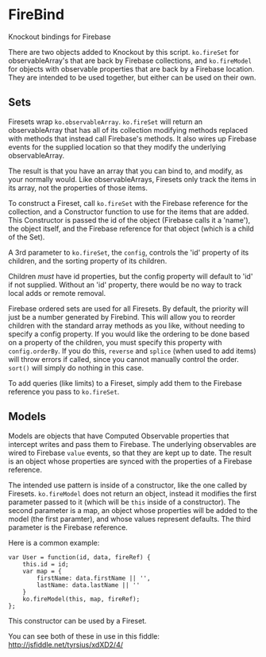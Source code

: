 FireBind
========

Knockout bindings for Firebase

There are two objects added to Knockout by this script. ```ko.fireSet``` for observableArray's that are back by Firebase collections, and ```ko.fireModel``` for objects with observable properties that are back by a Firebase location. They are intended to be used together, but either can be used on their own.

Sets
---

Firesets wrap ```ko.observableArray```. ```ko.fireSet``` will return an observableArray that has all of its collection modifying methods replaced with methods that instead call Firebase's methods. It also wires up Firebase events for the supplied location so that they modify the underlying observableArray.

The result is that you have an array that you can bind to, and modify, as your normally would. Like observableArrays, Firesets only track the items in its array, not the properties of those items.

To construct a Fireset, call ```ko.fireSet``` with the Firebase reference for the collection, and a Constructor function to use for the items that are added. This Constructor is passed the id of the object (Firebase calls it a 'name'), the object itself, and the Firebase reference for that object (which is a child of the Set).

A 3rd parameter to ```ko.fireSet```, the ```config```, controls the 'id' property of its children, and the sorting property of its children.

Children *must* have id properties, but the config property will default to 'id' if not supplied. Without an 'id' property, there would be no way to track local adds or remote removal.

Firebase ordered sets are used for all Firesets. By default, the priority will just be a number generated by Firebind. This will allow you to reorder children with the standard array methods as you like, without needing to specify a config property. If you would like the ordering to be done based on a property of the children, you must specify this property with ```config.orderBy```. If you do this, ```reverse``` and ```splice``` (when used to add items) will throw errors if called, since you cannot manually control the order. ```sort()``` will simply do nothing in this case.

To add queries (like limits) to a Fireset, simply add them to the Firebase reference you pass to ```ko.fireSet```.


Models
---
Models are objects that have Computed Observable properties that intercept writes and pass them to Firebase. The underlying observables are wired to Firebase ```value``` events, so that they are kept up to date. The result is an object whose properties are synced with the properties of a Firebase reference.

The intended use pattern is inside of a constructor, like the one called by Firesets. ```ko.fireModel``` does not return an object, instead it modifies the first parameter passed to it (which will be ```this``` inside of a constructor). The second parameter is a map, an object whose properties will be added to the model (the first paramter), and whose values represent defaults. The third parameter is the Firebase reference.

Here is a common example:

	var User = function(id, data, fireRef) {
	    this.id = id;
		var map = {
			firstName: data.firstName || '',
			lastName: data.lastName || ''
		}
	    ko.fireModel(this, map, fireRef);
	};


This constructor can be used by a Fireset.

You can see both of these in use in this fiddle: http://jsfiddle.net/tyrsius/xdXD2/4/
